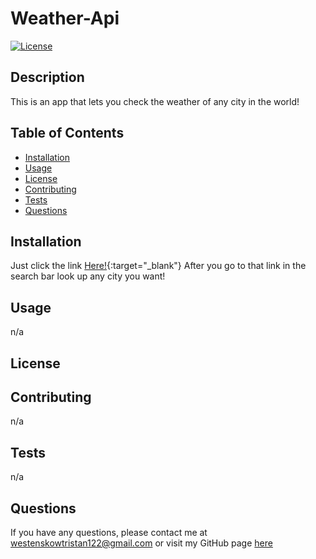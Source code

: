 # Weather-Api

[![License]()]()

## Description

This is an app that lets you check the weather of any city in the world!

## Table of Contents

- [Installation](#installation)
- [Usage](#usage)
- [License](#license)
- [Contributing](#contributing)
- [Tests](#tests)
- [Questions](#questions)

## Installation

Just click the link [Here!](https://westenskowtristan.github.io/Weather-Api/){:target="\_blank"} After you go to that link in the search bar look up any city you want!

## Usage

n/a

## License

## Contributing

n/a

## Tests

n/a

## Questions

If you have any questions, please contact me at [westenskowtristan122@gmail.com](mailto:westenskowtristan122@gmail.com) or visit my GitHub page [here](https://github.com/WestenskowTristan/)
